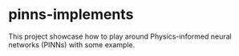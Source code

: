# pinns-implements
This project showcase how to play around Physics-informed neural networks (PINNs) with some example.

